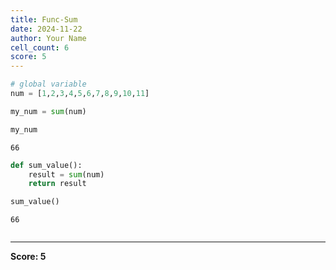 ```yaml
---
title: Func-Sum
date: 2024-11-22
author: Your Name
cell_count: 6
score: 5
---
```


```python
# global variable
num = [1,2,3,4,5,6,7,8,9,10,11]
```


```python
my_num = sum(num)
```


```python
my_num
```




    66




```python
def sum_value():
    result = sum(num)
    return result
```


```python
sum_value()
```




    66




```python

```


---
**Score: 5**
